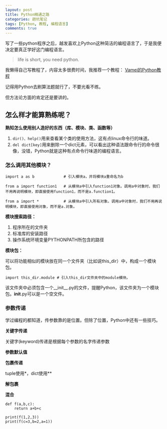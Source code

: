 ```yaml
---
layout: post
title: Python精通之路
categories: 趟坑笔记
tags: [Python, 教程, 编程语言]
comments: true
---
```


写了一些python程序之后，越发喜欢上Python这种简洁的编程语言了，于是我便决定要真正学好这门编程语言。

>life is short, you need python.

我懒得自己写教程了，内容太多很费时间，我推荐一个教程：
[Vamei的Python教程](http://www.cnblogs.com/vamei/archive/2012/09/13/2682778.html)

记得用Python去刷算法题就行了，不要光看不练。

但方法论方面的肯定还是要讲的。

## 怎么样才能算熟练呢？

**熟知怎么使用别人造好的东西（库、模块、类、函数等）**

1. `dir()、help()`用来查看某个类的使用方法，这有点linux命令行的味道。
2. `del dict[key]`用来删除一个dict元素，可以看出这种语法跟命令行的命令很像，没错，Python就是这种有点命令行味道的编程语言。

### 怎么调用其他模块？

```
import a as b             # 引入模块a，并将模块a重命名为b

from a import function1   # 从模块a中引入function1对象。调用a中对象时，我们不用再说明模块，即直接使用function1，而不是a.function1。

from a import *           # 从模块a中引入所有对象。调用a中对象时，我们不用再说明模块，即直接使用对象，而不是a.对象。
```

**模块搜索路径：**

1. 程序所在的文件夹
2. 标准库的安装路径
3. 操作系统环境变量PYTHONPATH所包含的路径

**模块包：**

可以将功能相似的模块放在同一个文件夹（比如说this_dir）中，构成一个模块包。

```
import this_dir.module # 引入this_dir文件夹中的module模块。
```

该文件夹中必须包含一个__init__.py的文件，提醒Python，该文件夹为一个模块包。__init__.py可以是一个空文件。

### 参数传递

学过编程的都知道，传参数靠的是位置。但除了位置，Python中还有一些技巧。

**关键字传递**

关键字(keyword)传递是根据每个参数的名字传递参数

**参数默认值**

**包裹传递**

tuple使用*，dict使用**

**解包裹**

**混合**

```
def f(a,b,c):
    return a+b+c

print(f(1,2,3))
print(f(c=3,b=2,a=1))
```

